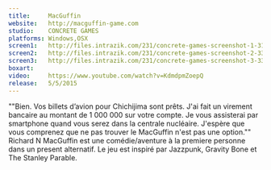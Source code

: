 ```yaml
---
title:     MacGuffin
website:   http://macguffin-game.com
studio:    CONCRETE GAMES
platforms: Windows,OSX
screen1:   http://files.intrazik.com/231/concrete-games-screenshot-1-3133-493-20150416-120146.png
screen2:   http://files.intrazik.com/231/concrete-games-screenshot-2-3371-493-20150416-120146.png
screen3:   http://files.intrazik.com/231/concrete-games-screenshot-3-3373-493-20150416-120146.png
boxart:    
video:     https://www.youtube.com/watch?v=KdmdpmZoepQ
release:   5/5/2015
---
```


""Bien. Vos billets d’avion pour Chichijima sont prêts. J'ai fait un virement bancaire au montant de 1 000 000 sur votre compte. Je vous assisterai par smartphone quand vous serez dans la centrale nucléaire. J'espère que vous comprenez que ne pas trouver le MacGuffin n'est pas une option."" Richard N MacGuffin est une comédie/aventure à la premiere personne dans un present alternatif. Le jeu est inspiré par Jazzpunk, Gravity Bone et The Stanley Parable.